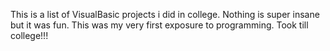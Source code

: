 This is a list of VisualBasic projects i did  in college. Nothing is super insane but it was fun.
This was my very first exposure to programming. Took till college!!!
